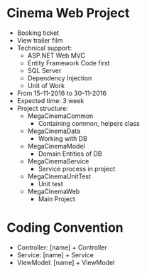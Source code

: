 # Cinema Web Project
- Booking ticket
- View trailer film 
- Technical support: 
  - ASP.NET Web MVC
  - Entity Framework Code first 
  - SQL Server 
  - Dependency Injection 
  - Unit of Work 
- From 15-11-2016 to 30-11-2016
- Expected time: 3 week
- Project structure:
  - MegaCinemaCommon
    - Containing common, helpers class
  - MegaCinemaData
    - Working with DB
  - MegaCinemaModel
    - Domain Entities of DB
  - MegaCinemaService
    - Service process in project
  - MegaCinemaUnitTest
    - Unit test
  - MegaCinemaWeb
    - Main Project 

# Coding Convention
- Controller: [name] + Controller 
- Service: [name] + Service 
- ViewModel:  [name] + ViewModel 
